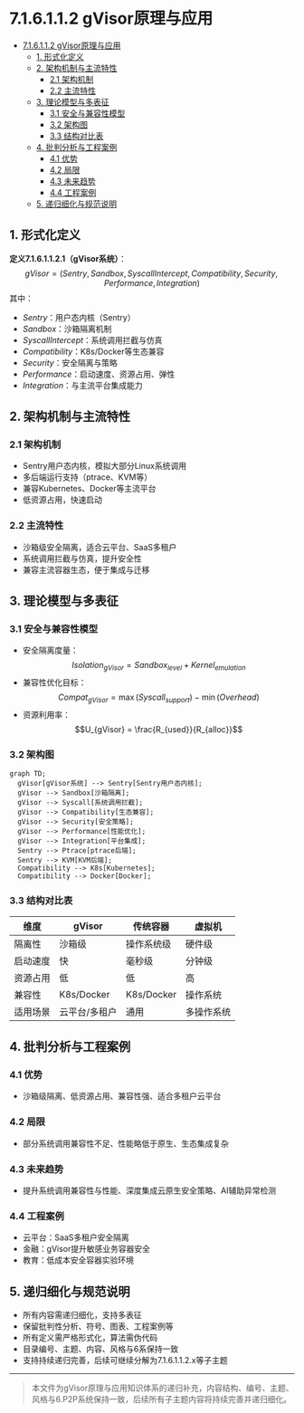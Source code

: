 # 7.1.6.1.1.2 gVisor原理与应用


<!-- TOC START -->

- [7.1.6.1.1.2 gVisor原理与应用](#716112-gvisor原理与应用)
  - [1. 形式化定义](#1-形式化定义)
  - [2. 架构机制与主流特性](#2-架构机制与主流特性)
    - [2.1 架构机制](#21-架构机制)
    - [2.2 主流特性](#22-主流特性)
  - [3. 理论模型与多表征](#3-理论模型与多表征)
    - [3.1 安全与兼容性模型](#31-安全与兼容性模型)
    - [3.2 架构图](#32-架构图)
    - [3.3 结构对比表](#33-结构对比表)
  - [4. 批判分析与工程案例](#4-批判分析与工程案例)
    - [4.1 优势](#41-优势)
    - [4.2 局限](#42-局限)
    - [4.3 未来趋势](#43-未来趋势)
    - [4.4 工程案例](#44-工程案例)
  - [5. 递归细化与规范说明](#5-递归细化与规范说明)

<!-- TOC END -->

## 1. 形式化定义

**定义7.1.6.1.1.2.1（gVisor系统）**：
$$
gVisor = (Sentry, Sandbox, SyscallIntercept, Compatibility, Security, Performance, Integration)
$$
其中：

- $Sentry$：用户态内核（Sentry）
- $Sandbox$：沙箱隔离机制
- $SyscallIntercept$：系统调用拦截与仿真
- $Compatibility$：K8s/Docker等生态兼容
- $Security$：安全隔离与策略
- $Performance$：启动速度、资源占用、弹性
- $Integration$：与主流平台集成能力

## 2. 架构机制与主流特性

### 2.1 架构机制

- Sentry用户态内核，模拟大部分Linux系统调用
- 多后端运行支持（ptrace、KVM等）
- 兼容Kubernetes、Docker等主流平台
- 低资源占用，快速启动

### 2.2 主流特性

- 沙箱级安全隔离，适合云平台、SaaS多租户
- 系统调用拦截与仿真，提升安全性
- 兼容主流容器生态，便于集成与迁移

## 3. 理论模型与多表征

### 3.1 安全与兼容性模型

- 安全隔离度量：
  $$Isolation_{gVisor} = Sandbox_{level} + Kernel_{emulation}$$
- 兼容性优化目标：
  $$Compat_{gVisor} = \max (Syscall_{support}) - \min (Overhead)$$
- 资源利用率：
  $$U_{gVisor} = \frac{R_{used}}{R_{alloc}}$$

### 3.2 架构图

```mermaid
graph TD;
  gVisor[gVisor系统] --> Sentry[Sentry用户态内核];
  gVisor --> Sandbox[沙箱隔离];
  gVisor --> Syscall[系统调用拦截];
  gVisor --> Compatibility[生态兼容];
  gVisor --> Security[安全策略];
  gVisor --> Performance[性能优化];
  gVisor --> Integration[平台集成];
  Sentry --> Ptrace[ptrace后端];
  Sentry --> KVM[KVM后端];
  Compatibility --> K8s[Kubernetes];
  Compatibility --> Docker[Docker];
```

### 3.3 结构对比表

| 维度 | gVisor | 传统容器 | 虚拟机 |
|------|--------|----------|--------|
| 隔离性 | 沙箱级 | 操作系统级 | 硬件级 |
| 启动速度 | 快 | 毫秒级 | 分钟级 |
| 资源占用 | 低 | 低 | 高 |
| 兼容性 | K8s/Docker | K8s/Docker | 操作系统 |
| 适用场景 | 云平台/多租户 | 通用 | 多操作系统 |

## 4. 批判分析与工程案例

### 4.1 优势

- 沙箱级隔离、低资源占用、兼容性强、适合多租户云平台

### 4.2 局限

- 部分系统调用兼容性不足、性能略低于原生、生态集成复杂

### 4.3 未来趋势

- 提升系统调用兼容性与性能、深度集成云原生安全策略、AI辅助异常检测

### 4.4 工程案例

- 云平台：SaaS多租户安全隔离
- 金融：gVisor提升敏感业务容器安全
- 教育：低成本安全容器实验环境

## 5. 递归细化与规范说明

- 所有内容需递归细化，支持多表征
- 保留批判性分析、符号、图表、工程案例等
- 所有定义需严格形式化，算法需伪代码
- 目录编号、主题、内容、风格与6系保持一致
- 支持持续递归完善，后续可继续分解为7.1.6.1.1.2.x等子主题

---
> 本文件为gVisor原理与应用知识体系的递归补充，内容结构、编号、主题、风格与6.P2P系统保持一致，后续所有子主题内容将持续完善并递归细化。
